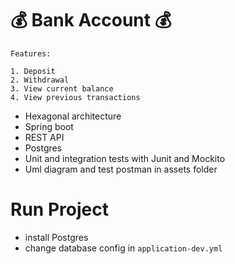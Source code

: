 # 💰 **Bank Account** 💰
```
Features:

1. Deposit
2. Withdrawal
3. View current balance
4. View previous transactions
```
- Hexagonal architecture
- Spring boot
- REST API
- Postgres
- Unit and integration tests with Junit and Mockito
- Uml diagram and test postman in assets folder

# **Run Project**
- install Postgres
- change database config in `application-dev.yml`




